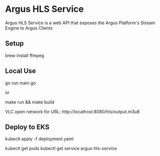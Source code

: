 # Argus HLS Service 

Argus HLS Service is a web API that exposes the Argus Platform's Stream Engine to Argus Clients

## Setup

brew install ffmpeg


## Local Use 

go run main.go

or 

make run && make build

VLC open network for URL: http://localhost:8080/hls/output.m3u8 

## Deploy to EKS

kubectl apply -f deployment.yaml

kubectl get pods
kubectl get service argus-hls-service
